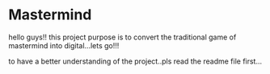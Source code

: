 # Mastermind
hello guys!! this project purpose is to convert the traditional game of mastermind into digital...lets go!!!

to have a better understanding of the project..pls read the readme file first...
